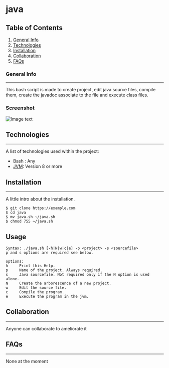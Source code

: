 # java
## Table of Contents
1. [General Info](#general-info)
2. [Technologies](#technologies)
3. [Installation](#installation)
4. [Collaboration](#collaboration)
5. [FAQs](#faqs)
### General Info
***
This bash script is made to create project, edit java source files, compile them, create the javadoc associate to the file and execute class files.
### Screenshot
![Image text]()
## Technologies
***
A list of technologies used within the project:
* Bash : Any
* [JVM](https://www.oracle.com/fr/java/technologies/javase-downloads.html): Version 8 or more
## Installation
***
A little intro about the installation. 
```
$ git clone https://example.com
$ cd java
$ mv java.sh ~/java.sh
$ chmod 755 ~/java.sh
```
## Usage
```
Syntax: ./java.sh [-h|N|w|c|e] -p <project> -s <sourcefile>
p and s options are required see below.

options:
h     Print this Help.
p     Name of the project. Always required.
s     Java sourcefile. Not required only if the N option is used alone.
N     Create the arborescence of a new project.
w     Edit the source file.
c     Compile the program.
e     Execute the program in the jvm.
```
## Collaboration
***
Anyone can collaborate to ameliorate it
## FAQs
***
None at the moment
